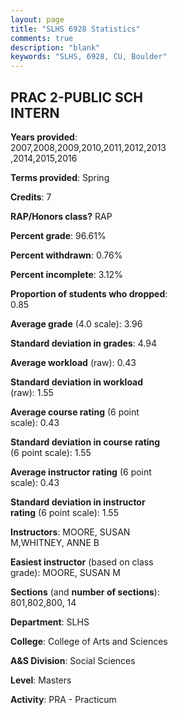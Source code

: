 ```yaml
---
layout: page
title: "SLHS 6928 Statistics"
comments: true
description: "blank"
keywords: "SLHS, 6928, CU, Boulder"
--- 
```

<head>
<script src="https://ajax.googleapis.com/ajax/libs/jquery/2.1.3/jquery.min.js"></script>
<script src="https://dl.dropboxusercontent.com/s/pc42nxpaw1ea4o9/highcharts.js?dl=0"></script>
<!-- <script src="../assets/js/highcharts.js"></script> -->
<style type="text/css">@font-face {
	font-family: "Bebas Neue";
	src: url(https://www.filehosting.org/file/details/544349/BebasNeue%20Regular.otf) format("opentype");
	}
	h1.Bebas { 
		font-family: "Bebas Neue", Verdana, Tahoma;
	}
</style>
</head>
<body>
	<div id="container" style="float: right; width: 45%; height: 88%; margin-left: 2.5%; margin-right: 2.5%;"></div>
	<script language="JavaScript">
		$(document).ready(function() {
		var chart = {type: 'column'};
		var title = {text: 'Grade Distribution'};
		var xAxis = {categories: ['A','B','C','D','F'],crosshair: true};
		var yAxis = {min: 0,title: {text: 'Percentage'}};
		var tooltip = {headerFormat: '<center><b><span style="font-size:20px">{point.key}</span></b></center>',
		               pointFormat: '<td style="padding:0"><b>{point.y:.1f}%</b></td>',
		               footerFormat: '</table>',shared: true,useHTML: true};
		var plotOptions = {column: {pointPadding: 0.0,borderWidth: 0}};  
		var credits = {enabled: false};var series= [{name: 'Percent',data: [96.41,3.59,0.0,0.0,0.0,]}];
		var json = {};
		json.chart = chart;
		json.title = title;
		json.tooltip = tooltip;
		json.xAxis = xAxis;
		json.yAxis = yAxis;  
		json.series = series;
		json.plotOptions = plotOptions;  
		json.credits = credits;
		$('#container').highcharts(json);
	});
	</script>
</body>
			   
## PRAC 2-PUBLIC SCH INTERN

**Years provided**: 2007,2008,2009,2010,2011,2012,2013,2014,2015,2016

**Terms provided**: Spring

**Credits**: 7

**RAP/Honors class?** RAP

**Percent grade**: 96.61%

**Percent withdrawn**: 0.76%

**Percent incomplete**: 3.12%

**Proportion of students who dropped**: 0.85

**Average grade** (4.0 scale): 3.96

**Standard deviation in grades**: 4.94

**Average workload** (raw): 0.43

**Standard deviation in workload** (raw): 1.55

**Average course rating** (6 point scale): 0.43

**Standard deviation in course rating** (6 point scale): 1.55

**Average instructor rating** (6 point scale): 0.43

**Standard deviation in instructor rating** (6 point scale): 1.55

**Instructors**: MOORE, SUSAN M,WHITNEY, ANNE B

**Easiest instructor** (based on class grade): MOORE, SUSAN M

**Sections** (and **number of sections**): 801,802,800, 14

**Department**: SLHS

**College**: College of Arts and Sciences

**A&S Division**: Social Sciences

**Level**: Masters

**Activity**: PRA - Practicum